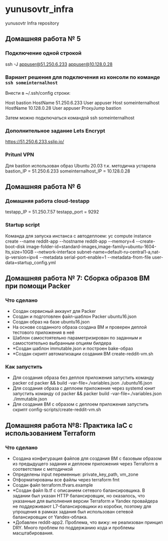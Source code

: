 # yunusovtr_infra
yunusovtr Infra repository

## Домашняя работа № 5
### Подключение одной строкой
ssh -J appuser@51.250.6.233 appuser@10.128.0.28

### Вариант решения для подключения из консоли по команде `ssh someinternalhost`
Внести в ~/.ssh/config строки:

Host bastion
  HostName 51.250.6.233
  User appuser
Host someinternalhost
  HostName 10.128.0.28
  User appuser
  ProxyJump bastion

Затем можно подключаться командой
ssh someinternalhost

### Дополнительное задание Lets Encrypt
https://51.250.6.233.sslip.io/

### Pritunl VPN
Для bastion использован образ Ubuntu 20.03 т.к. методичка устарела
bastion_IP = 51.250.6.233
someinternalhost_IP = 10.128.0.28

## Домашняя работа № 6

### Домашняя работа cloud-testapp
testapp_IP = 51.250.7.57
testapp_port = 9292

### Startup script
Команда для запуска инстанса с автодеплоем:
yc compute instance create --name reddit-app --hostname reddit-app --memory=4 --create-boot-disk image-folder-id=standard-images,image-family=ubuntu-1604-lts,size=10GB  --network-interface subnet-name=default-ru-central1-a,nat-ip-version=ipv4 --metadata serial-port-enable=1 --metadata-from-file user-data=startup_config.yml

## Домашняя работа № 7: Сборка образов ВМ при помощи Packer

### Что сделано
 - Создан сервисный аккаунт для Packer
 - Создан и подготовлен файл-шаблон Packer ubuntu16.json
 - Создан образ на базе ubuntu16.json
 - На основе созданного образа создана ВМ и проверен деплой тестового приложения в неё
 - Шаблон самостоятельно параметризирован по заданным и самостоятельно выбранным опциям билдера
 - *Создан шаблон immutable.json и построен bake-образ
 - *Создан скрипт автоматизации создания ВМ create-reddit-vm.sh

### Как запустить
 - Для создания образа без деплоя приложения запустить команду packer cd packer && build -var-file=./variables.json ./ubuntu16.json
 - Для создания образа с деплоем приложения через systemd юнит запустить команду cd packer && packer build -var-file=./variables.json ./immutable.json
 - Для создания ВМ с образом с деплоем приложения запустить скрипт config-scripts/create-reddit-vm.sh

## Домашняя работа №8: Практика IaC с использованием Terraform

### Что сделано
 - Создана конфигурация файлов для создания ВМ с базовым образом из предыдущего задания и деплоем приложения через Terraform в соответствии с методичкой
 - Определены input переменные: private_key_path, vm_zone
 - Отформатированы все файлы через terraform fmt
 - Создан файл terraform.tfvars.example
 - *Создан файл lb.tf с описанием сетевого балансировщика. В задании был указан HTTP балансировщик, но оказалось, что указанные для выполнения версии Terraform и Yandex провайдера не поддерживают L7-балансировщики из коробки, поэтому для упрощения в рамках задания был использован сетевой балансировщик от Yandex-облака.
 - *Добавлен reddit-app2. Проблема, что вижу: не реализован принцип DRY. Много проблем по поддержанию кода и проблемы масштабирования.
